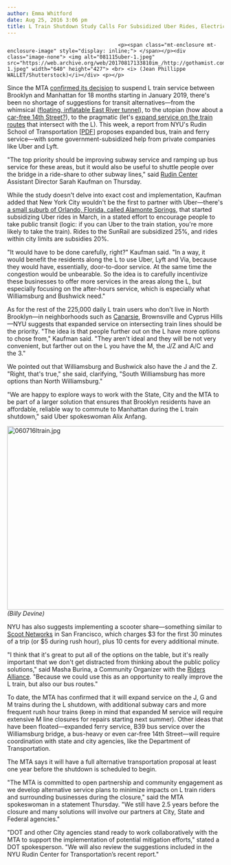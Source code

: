 ```yaml
---
author: Emma Whitford
date: Aug 25, 2016 3:06 pm
title: L Train Shutdown Study Calls For Subsidized Uber Rides, Electric Scooters
---
```


	
										<p><span class="mt-enclosure mt-enclosure-image" style="display: inline;"> </span></p><div class="image-none"> <img alt="081115uber-1.jpeg" src="https://web.archive.org/web/20170817133810im_/http://gothamist.com/attachments/nyc_ewhitford/081115uber-1.jpeg" width="640" height="427"> <br> <i> (Jean Phillippe WALLET/Shutterstock)</i></div> <p></p>

<p>Since the MTA <a href="https://web.archive.org/web/20170817133810/http://gothamist.com/2016/07/25/talkin_l_train_shutdown_blues.php">confirmed its decision</a> to suspend L train service between Brooklyn and Manhattan for 18 months starting in January 2019, there&apos;s been no shortage of suggestions for transit alternatives&#x2014;from the whimsical (<a href="https://web.archive.org/web/20170817133810/http://gothamist.com/2016/06/15/boom_problem_solved.php#photo-1">floating, inflatable East River tunnel</a>), to the utopian (how about a <a href="https://web.archive.org/web/20170817133810/http://gothamist.com/2016/07/30/de_blasio_14th_street_shutdown.php">car-free 14th Street?</a>), to the pragmatic (let&apos;s <a href="https://web.archive.org/web/20170817133810/http://gothamist.com/2016/07/25/no_escape_l_train_doom.php">expand service on the train routes</a> that intersect with the L). This week, a report from NYU&apos;s Rudin School of Transportation [<a href="https://web.archive.org/web/20170817133810/http://wagner.nyu.edu/rudincenter/wp-content/uploads/2016/08/NYU-Rudin-L-Train.pdf">PDF</a>] proposes expanded bus, train and ferry service&#x2014;with some government-subsidized help from private companies like Uber and Lyft. </p>

<p>&quot;The top priority should be improving subway service and ramping up bus service for these areas, but it would also be useful to shuttle people over the bridge in a ride-share to other subway lines,&quot; said <a href="https://web.archive.org/web/20170817133810/http://wagner.nyu.edu/rudincenter/">Rudin Center</a> Assistant Director Sarah Kaufman on Thursday. </p>

<p>While the study doesn&apos;t delve into exact cost and implementation, Kaufman added that New York City wouldn&apos;t be the first to partner with Uber&#x2014;there&apos;s <a href="https://web.archive.org/web/20170817133810/http://www.orlandosentinel.com/news/seminole/os-altamonte-springs-uber-transportation-20160304-story.html">a small suburb of Orlando, Florida, called Alamonte Springs</a>, that started subsidizing Uber rides in March, in a stated effort to encourage people to take public transit (logic: if you can Uber to the train station, you&apos;re more likely to take the train). Rides to the SunRail are subsidized 25%, and rides within city limits are subsidies 20%. </p>

<p>&quot;It would have to be done carefully, right?&quot; Kaufman said. &quot;In a way, it would benefit the residents along the L to use Uber, Lyft and Via, because they would have, essentially, door-to-door service. At the same time the congestion would be unbearable. So the idea is to carefully incentivize these businesses to offer more services in the areas along the L, but especially focusing on the after-hours service, which is especially what Williamsburg and Bushwick need.&quot; </p>

<p>As for the rest of the 225,000 daily L train users who don&apos;t live in North Brooklyn&#x2014;in neighborhoods such as <a href="https://web.archive.org/web/20170817133810/http://gothamist.com/2016/05/27/canarsie_l_train_mta.php">Canarsie</a>, Brownsville and Cyprus Hills&#x2014;NYU suggests that expanded service on intersecting train lines should be the priority. &quot;The idea is that people further out on the L have more options to chose from,&quot; Kaufman said. &quot;They aren&apos;t ideal and they will be not very convenient, but farther out on the L you have the M, the J/Z and A/C and the 3.&quot; </p>

<p>We pointed out that Williamsburg and Bushwick also have the J and the Z. &quot;Right, that&apos;s true,&quot; she said, clarifying, &quot;South Williamsburg has more options than North Williamsburg.&quot;</p>

<p>&quot;We are happy to explore ways to work with the State, City and the MTA to be part of a larger solution that ensures that Brooklyn residents have an affordable, reliable way to commute to Manhattan during the L train shutdown,&quot; said Uber spokeswoman Alix Anfang.  </p>

<p><span class="mt-enclosure mt-enclosure-image" style="display: inline;"> </span></p><div class="image-none"> <img alt="060716ltrain.jpg" src="https://web.archive.org/web/20170817133810im_/http://gothamist.com/attachments/nyc_ewhitford/060716ltrain.jpg" width="640" height="427"> <br> <i> (Billy Devine)</i></div> <p></p>

<p>NYU has also suggests implementing a scooter share&#x2014;something similar to <a href="https://web.archive.org/web/20170817133810/https://scoot.co/">Scoot Networks</a> in San Francisco, which charges $3 for the first 30 minutes of a trip (or $5 during rush hour), plus 10 cents for every additional minute. </p>

<p>&quot;I think that it&apos;s great to put all of the options on the table, but it&apos;s really important that we don&apos;t get distracted from thinking about the public policy solutions,&quot; said Masha Burina, a Community Organizer with the <a href="https://web.archive.org/web/20170817133810/http://www.ridersny.org/">Riders Alliance</a>. &quot;Because we could use this as an opportunity to really improve the L train, but also our bus routes.&quot; </p>

<p>To date, the MTA has confirmed that it will expand service on the J, G and M trains during the L shutdown, with additional subway cars and more frequent rush hour trains (keep in mind that expanded M service will require extensive M line closures for repairs starting next summer). Other ideas that have been floated&#x2014;expanded ferry service, B39 bus service over the Williamsburg bridge, a bus-heavy or even car-free 14th Street&#x2014;will require coordination with state and city agencies, like the Department of Transportation.</p>

<p>The MTA says it will have a full alternative transportation proposal at least one year before the shutdown is scheduled to begin. </p>

<p>&quot;The MTA is committed to open partnership and community engagement as we develop alternative service plans to minimize impacts on L train riders and surrounding businesses during the closure,&quot; said the MTA spokeswoman in a statement Thursday. &quot;We still have 2.5 years before the closure and many solutions will involve our partners at City, State and Federal agencies.&quot; </p>

<p>&quot;DOT and other City agencies stand ready to work collaboratively with the MTA to support the implementation of potential mitigation efforts,&quot; stated a DOT spokesperson. &quot;We will also review the suggestions included in the NYU Rudin Center for Transportation&#x2019;s recent report.&quot; </p>					
										
									
				
